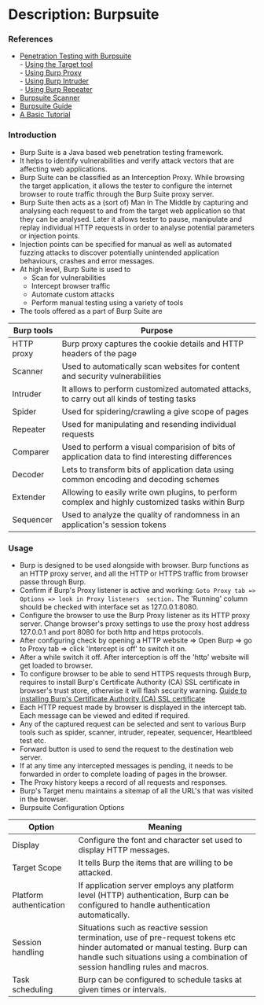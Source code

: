 # Description: Burpsuite

### References
*   [Penetration Testing with Burpsuite](https://portswigger.net/burp/documentation/desktop/penetration-testing) <br>
        - [Using the Target tool](https://portswigger.net/burp/documentation/desktop/tools/target/using) <br>
        - [Using Burp Proxy](https://portswigger.net/burp/documentation/desktop/tools/proxy/using)<br>
        - [Using Burp Intruder](https://portswigger.net/burp/documentation/desktop/tools/intruder/using) <br> 
        - [Using Burp Repeater](https://portswigger.net/burp/documentation/desktop/tools/repeater/using) <br>
*   [Burpsuite Scanner](https://portswigger.net/burp/documentation/desktop/scanning)
*   [Burpsuite Guide](https://www.kalitut.com/2019/05/burp-suite.html)
*   [A Basic Tutorial](https://resources.infosecinstitute.com/burpsuite-tutorial/#gref)

### Introduction
* Burp Suite is a Java based web penetration testing framework. 
* It helps to identify vulnerabilities and verify attack vectors that are affecting web applications. 
* Burp Suite can be classified as an Interception Proxy. While browsing the target application, it allows the tester to 
  configure the internet browser to route traffic through the Burp Suite proxy server. 
* Burp Suite then acts as a (sort of) Man In The Middle by capturing and analysing each request to and from the target 
  web application so that they can be analysed. Later it allows tester to pause, manipulate and replay individual HTTP 
  requests in order to analyse potential parameters or injection points. 
* Injection points can be specified for manual as well as automated fuzzing attacks to discover potentially unintended 
  application behaviours, crashes and error messages. 
* At high level, Burp Suite is used to
     - Scan for vulnerabilities
     - Intercept browser traffic
     - Automate custom attacks
     - Perform manual testing using a variety of tools
* The tools offered as a part of Burp Suite are 

| Burp tools           |       Purpose                                 |
|----------------------|-----------------------------------------------|
| HTTP proxy           |   Burp proxy captures the cookie details and HTTP headers of the page |
| Scanner              |   Used to automatically scan websites for content and security vulnerabilities  |
| Intruder             |   It allows to perform customized automated attacks, to carry out all kinds of testing tasks |
| Spider               |   Used for spidering/crawling a give scope of pages |
| Repeater             |   Used for manipulating and resending individual requests |
| Comparer             |   Used to perform a visual comparision of bits of application data to find interesting differences |
| Decoder              |   Lets to transform bits of application data using common encoding and decoding schemes   |
| Extender             |   Allowing to easily write own plugins, to perform complex and highly customized tasks within Burp |
| Sequencer            |   Used to analyze the quality of randomness in an application's session tokens    |
 
### Usage
* Burp is designed to be used alongside with browser. Burp functions as an HTTP proxy server, and all the HTTP or HTTPS 
  traffic from browser passe through Burp.
* Confirm if Burp's Proxy listener is active and working: `Goto Proxy tab => Options => look in Proxy listeners 
  section.` The 'Running' column should be checked with interface set as 127.0.0.1:8080.
* Configure the browser to use the Burp Proxy listener as its HTTP proxy server. Change browser's proxy settings to use 
  the proxy host address 127.0.0.1 and port 8080 for both http and https protocols.
* After configuring check by opening a HTTP website => Open Burp => go to Proxy tab => click 'Intercept is off' to 
  switch it on.
* After a while switch it off. After interception is off the 'http' website will get loaded to browser.
* To configure browser to be able to send HTTPS requests through Burp, requires to install Burp's Certificate Authority 
  (CA) SSL certificate in browser's trust store, otherwise it will flash security warning. 
  [Guide to installing Burp's Certificate Authority (CA) SSL certificate](https://support.portswigger.net/customer/portal/articles/1783075-installing-burp-s-ca-certificate-in-your-browser)
* Each HTTP request made by browser is displayed in the intercept tab. Each message can be viewed and edited if required.
* Any of the captured request can be selected and sent to various Burp tools such as spider, scanner, intruder, 
  repeater, sequencer, Heartbleed test etc.
* Forward button is used to send the request to the destination web server.
* If at any time any intercepted messages is pending, it needs to be forwarded in order to complete loading of pages in 
  the browser.
* The Proxy history keeps a record of all requests and responses.
* Burp's Target menu maintains a sitemap of all the URL's that was visited in the browser.
* Burpsuite Configuration Options

|   Option                  |       Meaning         |
|---------------------------|-----------------------|
|   Display                 |   Configure the font and character set used to display HTTP messages. |
|   Target Scope            |   It tells Burp the items that are willing to be attacked. |
|   Platform authentication |   If application server employs any platform level (HTTP) authentication, Burp can be configured to handle authentication automatically. |
|   Session handling        |   Situations such as reactive session termination, use of pre-request tokens etc hinder automated or manual testing. Burp can handle such situations using a combination of session handling rules and macros. |
|   Task scheduling         |   Burp can be configured to schedule tasks at given times or intervals.    |
